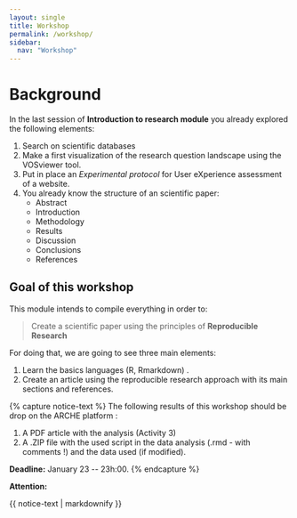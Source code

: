```yaml
---
layout: single
title: Workshop
permalink: /workshop/
sidebar:
  nav: "Workshop"
---
```


# Background

In the last session of **Introduction to research module** you already explored the following elements:

1. Search on scientific databases
2. Make a first visualization of the research question landscape using the VOSviewer tool.
2. Put in place an *Experimental protocol* for User eXperience assessment of a website.
3. You already know the structure of an scientific paper:
    + Abstract
    + Introduction
    + Methodology
    + Results
    + Discussion
    + Conclusions
    + References


## Goal of this workshop

This module intends to compile everything in order to:

> Create a scientific paper using the principles of **Reproducible Research** 
> 


For doing that, we are going to see three main elements:
1. Learn the basics languages (R, Rmarkdown) .
2. Create an article using the reproducible research approach with its main sections and references.



{% capture notice-text %}
The following results of this workshop should be drop on the ARCHE platform : 

1. A PDF article with the analysis (Activity 3)
2. A .ZIP file with the used script in the data analysis (.rmd - with comments !) and the data used (if modified).
 
**Deadline:** January 23 -- 23h:00.
{% endcapture %}

<div class="notice--danger">
  <b>Attention:</b>

  {{ notice-text | markdownify }}
</div>


